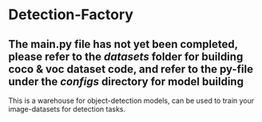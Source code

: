 # Detection-Factory

## The main.py file has not yet been completed, please refer to the ___datasets___ folder for building coco & voc dataset code, and refer to the py-file under the ___configs___ directory for model building

This is a warehouse for object-detection models, can be used to train your image-datasets for detection tasks.